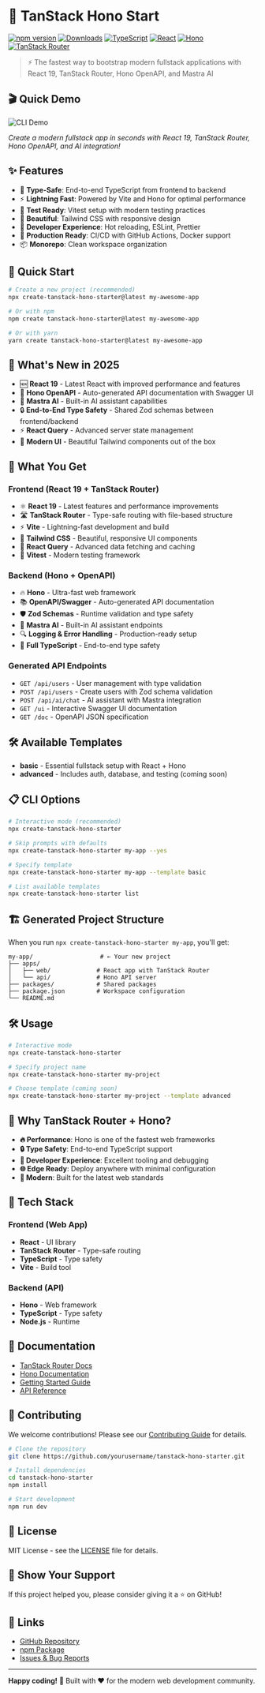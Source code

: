 # 🚀 TanStack Hono Start

[![npm version](https://badge.fury.io/js/create-tanstack-hono-starter.svg)](https://www.npmjs.com/package/create-tanstack-hono-starter)
[![Downloads](https://img.shields.io/npm/dm/create-tanstack-hono-starter)](https://www.npmjs.com/package/create-tanstack-hono-starter)
[![TypeScript](https://img.shields.io/badge/TypeScript-007ACC?style=for-the-badge&logo=typescript&logoColor=white)](https://www.typescriptlang.org/)
[![React](https://img.shields.io/badge/React-20232A?style=for-the-badge&logo=react&logoColor=61DAFB)](https://reactjs.org/)
[![Hono](https://img.shields.io/badge/Hono-FF6B35?style=for-the-badge&logo=hono&logoColor=white)](https://hono.dev/)
[![TanStack Router](https://img.shields.io/badge/TanStack_Router-FF4154?style=for-the-badge&logo=react-router&logoColor=white)](https://tanstack.com/router)

> ⚡ The fastest way to bootstrap modern fullstack applications with React 19, TanStack Router, Hono OpenAPI, and Mastra AI

## 🎬 Quick Demo

![CLI Demo](https://raw.githubusercontent.com/Kroro1208/tanstack-hono-starter/main/demo.gif)

_Create a modern fullstack app in seconds with React 19, TanStack Router, Hono OpenAPI, and AI integration!_

## ✨ Features

- 🎯 **Type-Safe**: End-to-end TypeScript from frontend to backend
- ⚡ **Lightning Fast**: Powered by Vite and Hono for optimal performance
- 🧪 **Test Ready**: Vitest setup with modern testing practices
- 🎨 **Beautiful**: Tailwind CSS with responsive design
- 🔧 **Developer Experience**: Hot reloading, ESLint, Prettier
- 🚀 **Production Ready**: CI/CD with GitHub Actions, Docker support
- 📦 **Monorepo**: Clean workspace organization

## 🚀 Quick Start

```bash
# Create a new project (recommended)
npx create-tanstack-hono-starter@latest my-awesome-app

# Or with npm
npm create tanstack-hono-starter@latest my-awesome-app

# Or with yarn
yarn create tanstack-hono-starter@latest my-awesome-app
```

## 🎯 What's New in 2025

- 🆕 **React 19** - Latest React with improved performance and features
- 🔗 **Hono OpenAPI** - Auto-generated API documentation with Swagger UI
- 🤖 **Mastra AI** - Built-in AI assistant capabilities
- 🔒 **End-to-End Type Safety** - Shared Zod schemas between frontend/backend
- ⚡ **React Query** - Advanced server state management
- 🎨 **Modern UI** - Beautiful Tailwind components out of the box

## 🎯 What You Get

### Frontend (React 19 + TanStack Router)

- ⚛️ **React 19** - Latest features and performance improvements
- 🛣️ **TanStack Router** - Type-safe routing with file-based structure
- ⚡ **Vite** - Lightning-fast development and build
- 🎨 **Tailwind CSS** - Beautiful, responsive UI components
- 🔄 **React Query** - Advanced data fetching and caching
- 🧪 **Vitest** - Modern testing framework

### Backend (Hono + OpenAPI)

- 🔥 **Hono** - Ultra-fast web framework
- 📚 **OpenAPI/Swagger** - Auto-generated API documentation
- 🛡️ **Zod Schemas** - Runtime validation and type safety
- 🤖 **Mastra AI** - Built-in AI assistant endpoints
- 🔍 **Logging & Error Handling** - Production-ready setup
- 📝 **Full TypeScript** - End-to-end type safety

### Generated API Endpoints

- `GET /api/users` - User management with type validation
- `POST /api/users` - Create users with Zod schema validation
- `POST /api/ai/chat` - AI assistant with Mastra integration
- `GET /ui` - Interactive Swagger UI documentation
- `GET /doc` - OpenAPI JSON specification

## 🛠️ Available Templates

- **basic** - Essential fullstack setup with React + Hono
- **advanced** - Includes auth, database, and testing (coming soon)

## 📋 CLI Options

```bash
# Interactive mode (recommended)
npx create-tanstack-hono-starter

# Skip prompts with defaults
npx create-tanstack-hono-starter my-app --yes

# Specify template
npx create-tanstack-hono-starter my-app --template basic

# List available templates
npx create-tanstack-hono-starter list
```

## 🏗️ Generated Project Structure

When you run `npx create-tanstack-hono-starter my-app`, you'll get:

```
my-app/                   # ← Your new project
├── apps/
│   ├── web/             # React app with TanStack Router
│   └── api/             # Hono API server
├── packages/            # Shared packages
├── package.json         # Workspace configuration
└── README.md
```

## 🛠️ Usage

```bash
# Interactive mode
npx create-tanstack-hono-starter

# Specify project name
npx create-tanstack-hono-starter my-project

# Choose template (coming soon)
npx create-tanstack-hono-starter my-project --template advanced
```

## 🤝 Why TanStack Router + Hono?

- **🔥 Performance**: Hono is one of the fastest web frameworks
- **🔒 Type Safety**: End-to-end TypeScript support
- **🎯 Developer Experience**: Excellent tooling and debugging
- **🌐 Edge Ready**: Deploy anywhere with minimal configuration
- **📱 Modern**: Built for the latest web standards

## 🧪 Tech Stack

### Frontend (Web App)

- **React** - UI library
- **TanStack Router** - Type-safe routing
- **TypeScript** - Type safety
- **Vite** - Build tool

### Backend (API)

- **Hono** - Web framework
- **TypeScript** - Type safety
- **Node.js** - Runtime

## 📖 Documentation

- [TanStack Router Docs](https://tanstack.com/router)
- [Hono Documentation](https://hono.dev/)
- [Getting Started Guide](./docs/getting-started.md)
- [API Reference](./docs/api-reference.md)

## 🤝 Contributing

We welcome contributions! Please see our [Contributing Guide](./CONTRIBUTING.md) for details.

```bash
# Clone the repository
git clone https://github.com/yourusername/tanstack-hono-starter.git

# Install dependencies
cd tanstack-hono-starter
npm install

# Start development
npm run dev
```

## 📄 License

MIT License - see the [LICENSE](./LICENSE) file for details.

## 🌟 Show Your Support

If this project helped you, please consider giving it a ⭐ on GitHub!

## 🔗 Links

- [GitHub Repository](https://github.com/kuroro1208/tanstack-hono-starter)
- [npm Package](https://www.npmjs.com/package/tanstack-hono-starter)
- [Issues & Bug Reports](https://github.com/kuroro1208/tanstack-hono-starter/issues)

---

**Happy coding!** 🎉 Built with ❤️ for the modern web development community.
